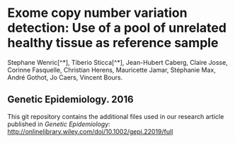 # Exome copy number variation detection: Use of a pool of unrelated healthy tissue as reference sample

Stephane Wenric[^\*], Tiberio Sticca[^\*], Jean-Hubert Caberg, Claire Josse, Corinne Fasquelle, Christian Herens, Mauricette Jamar, Stéphanie Max, André Gothot, Jo Caers, Vincent Bours.

## Genetic Epidemiology. 2016

This git repository contains the additional files used in our research article published in *Genetic Epidemiology*: http://onlinelibrary.wiley.com/doi/10.1002/gepi.22019/full
